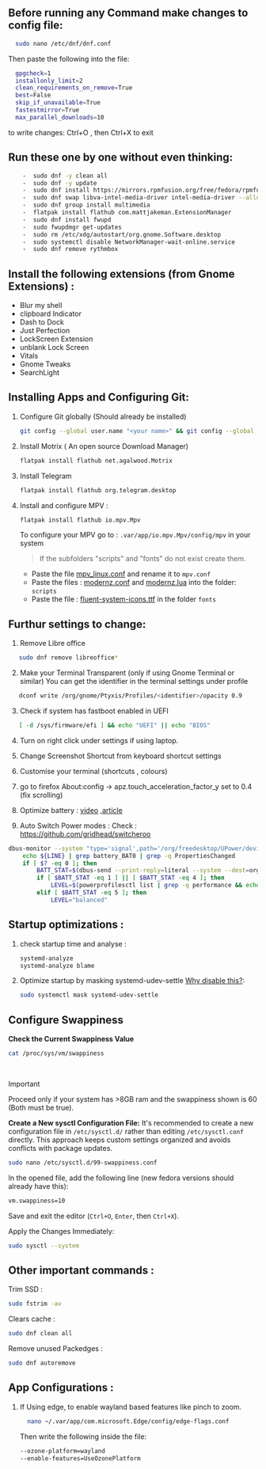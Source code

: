 ## Before running any Command make changes to config file:
```bash
  sudo nano /etc/dnf/dnf.conf
  ```
Then paste the following into the file:
```bash
  gpgcheck=1
  installonly_limit=2
  clean_requirements_on_remove=True
  best=False
  skip_if_unavailable=True
  fastestmirror=True
  max_parallel_downloads=10
  ```
to write changes: Ctrl+O , then Ctrl+X to exit
## Run these one by one without even thinking:
```bash
    -  sudo dnf -y clean all
    -  sudo dnf -y update
    -  sudo dnf install https://mirrors.rpmfusion.org/free/fedora/rpmfusion-free-release-$(rpm -E %fedora).noarch.rpm https://mirrors.rpmfusion.org/nonfree/fedora/rpmfusion-nonfree-release-$(rpm -E %fedora).noarch.rpm
    -  sudo dnf swap libva-intel-media-driver intel-media-driver --allowerasing
    -  sudo dnf group install multimedia
    -  flatpak install flathub com.mattjakeman.ExtensionManager
    -  sudo dnf install fwupd
    -  sudo fwupdmgr get-updates
    -  sudo rm /etc/xdg/autostart/org.gnome.Software.desktop
    -  sudo systemctl disable NetworkManager-wait-online.service
    -  sudo dnf remove rythmbox
```

## Install the following extensions (from Gnome Extensions) :
 - Blur my shell
 - clipboard Indicator
 - Dash to Dock
 - Just Perfection
 - LockScreen Extension
 - unblank Lock Screen 
 - Vitals
 - Gnome Tweaks
 - SearchLight


## Installing Apps and Configuring Git:

1. Configure Git globally (Should already be installed)
   ```bash
   git config --global user.name "<your name>" && git config --global user.email "<your email>"
   ```
2. Install Motrix ( An open source Download Manager)
   ```bash
   flatpak install flathub net.agalwood.Motrix
   ```
3. Install Telegram
   ``` bash
   flatpak install flathub org.telegram.desktop
   ```
4. Install and configure MPV :
   ```bash
   flatpak install flathub io.mpv.Mpv
   ```
   To configure your MPV go to : ```.var/app/io.mpv.Mpv/config/mpv```    in your system
   <br>
   > If the subfolders "scripts" and "fonts" do not exist create them.
   
    - Paste the file [mpv_linux.conf](https://github.com/AntareepDey/dev-setup/blob/main/mpv_linux.conf) and rename it to ```mpv.conf```
    - Paste the files : [modernz.conf](https://github.com/AntareepDey/dev-setup/blob/main/modernz.conf) and [modernz.lua](https://github.com/AntareepDey/dev-setup/blob/main/modernz.lua) into the folder: ```scripts```
    - Paste the file : [fluent-system-icons.ttf](https://github.com/AntareepDey/dev-setup/blob/main/fluent-system-icons.ttf)  in the folder ```fonts``` 
 
## Furthur settings to change:
 
1. Remove Libre office
```bash
   sudo dnf remove libreoffice*
```

2. Make your Terminal Transparent (only if using Gnome Terminal or similar)
   You can get the identifier in the terminal settings under profile 
```bash
   dconf write /org/gnome/Ptyxis/Profiles/<identifier>/opacity 0.9
```

3. Check if system has fastboot enabled in UEFI
```bash
   [ -d /sys/firmware/efi ] && echo "UEFI" || echo "BIOS"
```   
4. Turn on right click under settings if using laptop.
5. Change Screenshot Shortcut from keyboard shortcut settings 
6. Customise your terminal (shortcuts , colours)
7. go to firefox About:config -> apz.touch_acceleration_factor_y set to 0.4 (fix scrolling)
8. Optimize battery : [video](https://www.youtube.com/watch?v=GDdGK8Z_qzs) ,[article](https://knowledgebase.frame.work/optimizing-fedora-battery-life-r1baXZh)

9. Auto Switch Power modes :
Check : https://github.com/gridhead/switcheroo
```bash
dbus-monitor --system "type='signal',path='/org/freedesktop/UPower/devices/battery_BAT0',member='PropertiesChanged'" | while read LINE; do
    echo ${LINE} | grep battery_BAT0 | grep -q PropertiesChanged
    if [ $? -eq 0 ]; then
        BATT_STAT=$(dbus-send --print-reply=literal --system --dest=org.freedesktop.UPower /org/freedesktop/UPower/devices/battery_BAT0 org.freedesktop.DBus.Properties.Get  string:org.freedesktop.UPower.Device string:State | awk '{ print $3; }')
        if [ $BATT_STAT -eq 1 ] || [ $BATT_STAT -eq 4 ]; then
            LEVEL=$(powerprofilesctl list | grep -q performance && echo "performance" || echo "balanced")
        elif [ $BATT_STAT -eq 5 ]; then
            LEVEL="balanced"
```


## Startup optimizations :

1. check startup time and analyse :
   ```bash
   systemd-analyze
   systemd-analyze blame
   ```

2. Optimize startup by masking systemd-udev-settle [Why disable this?](https://www.freedesktop.org/software/systemd/man/systemd-udev-settle.service.html):
    ```bash
    sudo systemctl mask systemd-udev-settle
    ```



##  Configure Swappiness

**Check the Current Swappiness Value**
```bash
cat /proc/sys/vm/swappiness
```
<br>

>[!Important] 
> Proceed only if your system has >8GB ram and the swappiness shown is 60 (Both must be true).


**Create a New sysctl Configuration File:**
It's recommended to create a new configuration file in `/etc/sysctl.d/` rather than editing `/etc/sysctl.conf` directly. This approach keeps custom settings organized and avoids conflicts with package updates.

```bash
sudo nano /etc/sysctl.d/99-swappiness.conf
```
In the opened file, add the following line (new fedora versions should already have this):

```bash
vm.swappiness=10
```
Save and exit the editor (`Ctrl+O`, `Enter`, then `Ctrl+X`).

Apply the Changes Immediately:
```bash
sudo sysctl --system
```

## Other important commands :

Trim SSD :
```bash 
sudo fstrim -av
```

Clears cache :
```bash
sudo dnf clean all
```

Remove unused Packedges :
```bash
sudo dnf autoremove
```

## App Configurations :

1. If Using edge, to enable wayland based features like pinch to zoom.
   ```bash
     nano ~/.var/app/com.microsoft.Edge/config/edge-flags.conf
   ```
   Then write the following inside the file: 
    ```bash
    --ozone-platform=wayland
    --enable-features=UseOzonePlatform
    ```  
